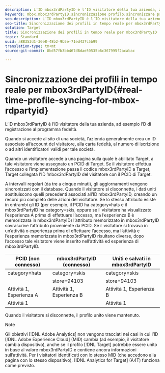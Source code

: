 ```yaml
---
description: L’ID mbox3rdPartyID è l’ID visitatore della tua azienda, ad esempio l’D di registrazione al programma fedeltà.
keywords: mbox;mbox3rdPartyID;sincronizzazione profilo;sincronizzare profilo
seo-description: L’ID mbox3rdPartyID è l’ID visitatore della tua azienda, ad esempio l’D di registrazione al programma fedeltà.
seo-title: Sincronizzazione dei profili in tempo reale per mbox3rdPartyID
solution: Target
title: Sincronizzazione dei profili in tempo reale per mbox3rdPartyID
topic: Standard
uuid: a88353d1-36e8-48b2-9b5e-71ed437c5b99
translation-type: tm+mt
source-git-commit: 8bd57fb3bb467d8dae50535b6c367995f2acabac

---
```



# Sincronizzazione dei profili in tempo reale per mbox3rdPartyID{#real-time-profile-syncing-for-mbox-rdpartyid}

L’ID mbox3rdPartyID è l’ID visitatore della tua azienda, ad esempio l’D di registrazione al programma fedeltà.

Quando si accede al sito di una società, l’azienda generalmente crea un ID associato all’account del visitatore, alla carta fedeltà, al numero di iscrizione o ad altri identificatori validi per tale società.

Quando un visitatore accede a una pagina sulla quale è abilitato Target, a tale visitatore viene assegnato un PCID di Target. Se il visitatore effettua l’accesso e l’implementazione passa il codice mbox3rdPartyID a Target, Target collegata l’ID ’mbox3rdPartyID del visitatore con il PCID di Target.

A intervalli regolari (da tre a cinque minuti), gli aggiornamenti vengono sincronizzati con il database. Quando il visitatore si disconnette, i dati uniti sostituiscono quelli precedenti associati all’ID mbox3rdPartyID, creando un record più completo delle azioni del visitatore. Se lo stesso attributo esiste in entrambi gli ID (per esempio, il PCID ha category=hats e il mbox3rdPartyID ha category=skis, oppure se il visitatore ha visualizzato l’esperienza A prima di effettuare l’accesso, ma l’esperienza B è memorizzata in mbox3rdPartyID) l’attributo memorizzato in mbox3rdPartyID sovrascrive l’attributo proveniente da PCID. Se il visitatore si trovava in un’attività o esperienza prima di effettuare l’accesso, ma l’attività e l’esperienza memorizzate in mbox3rdPartyID risultano diverse, dopo l’accesso tale visitatore viene inserito nell’attività ed esperienza di mbox3rdPartyID.

| PCID (non connesso) | mbox3rdPartyID (connesso) | Uniti e salvati in mbox3rdPartyID |
|---|---|---|
| category=hats | category=skis | category=skis |
|  | store=94103 | store=94103 |
| Attività 1, Esperienza A | Attività 1, Esperienza B | Attività 1, Esperienza B |
| Attività 1 |  | Attività 1 |

Quando il visitatore si disconnette, il profilo unito viene mantenuto.

>[!NOTE]
>
>Gli obiettivi [!DNL Adobe Analytics] non vengono tracciati nei casi in cui l’ID [!DNL Adobe Experience Cloud] (MID) cambia (ad esempio, il visitatore cambia dispositivo), anche se il profilo [!DNL Target] potrebbe essere unito in base al valore mbox3rdPartyID e contiene ancora informazioni sull’attività. Per i visitatori identificati con lo stesso MID (che accedono alla pagina con lo stesso dispositivo), [!DNL Analytics for Target] (A4T) funziona come previsto.
